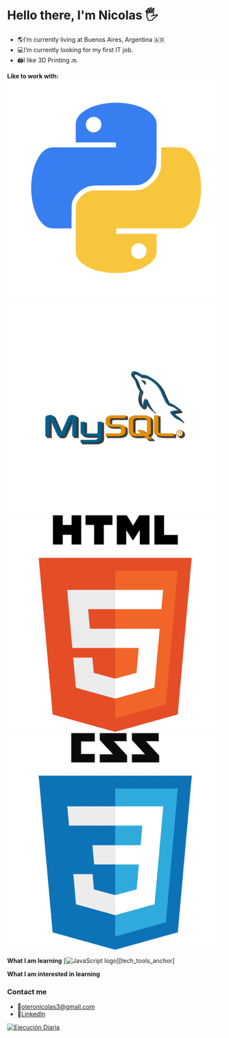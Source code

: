 # Hello there, I'm Nicolas  :raised_hand_with_fingers_splayed:

* :earth_americas:I’m currently living at Buenos Aires, Argentina :argentina:
* :computer:I’m currently looking for my first IT job.
* :printer:I like 3D Printing :soon:

**Like to work with:**
<a style="height:20px; width: 20px;" href="https://www.python.org/" title="Python"><img src="images/python.png" /></a>
<a href="https://www.python.org/" title="Python"><img src="images/mysql.png" /></a>
<a href="https://www.python.org/" title="Python"><img src="images/html.png" /></a>
<a href="https://www.python.org/" title="Python"><img src="images/css.png" /></a>

**What I am learning**
[<img src="https://img.shields.io/badge/JavaScript-282C34?logo=javascript&logoColor=F7DF1E" alt="JavaScript logo" title="JavaScript" height="25" />][tech_tools_anchor]

**What I am interested in learning**


### Contact me
* :email:oteronicolas3@gmail.com
* :memo:<a href='https://www.linkedin.com/in/nicolas-otero-2907b5149/' target="_blank">LinkedIn</a>



[![Ejecución Diaria](https://github.com/nicolas0715/WebScrapping1/actions/workflows/main.yml/badge.svg)](https://github.com/nicolas0715/WebScrapping1/actions/workflows/main.yml)
